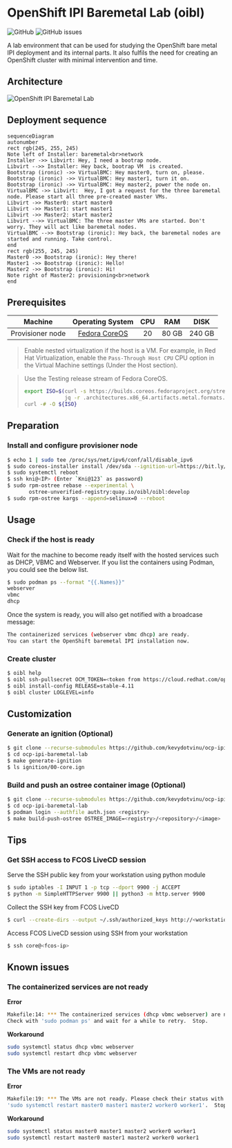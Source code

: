 # OpenShift IPI Baremetal Lab (oibl)
![GitHub](https://img.shields.io/github/license/kevydotvinu/ocp-ipi-baremetal-lab)
![GitHub issues](https://img.shields.io/github/issues/kevydotvinu/ocp-ipi-baremetal-lab)

A lab environment that can be used for studying the OpenShift bare metal IPI deployment and its internal parts. It also fulfils the need for creating an OpenShift cluster with minimal intervention and time.

## Architecture
![OpenShift IPI Baremetal Lab](../media/oibl-architecture-excalidraw.png?raw=true)

## Deployment sequence
```mermaid
sequenceDiagram
autonumber
rect rgb(245, 255, 245)
Note left of Installer: baremetal<br>network
Installer ->> Libvirt: Hey, I need a bootrap node.
Libvirt -->> Installer: Hey back, bootrap VM  is created.
Bootstrap (ironic) ->> VirtualBMC: Hey master0, turn on, please.
Bootstrap (ironic) ->> VirtualBMC: Hey master1, turn it on.
Bootstrap (ironic) ->> VirtualBMC: Hey master2, power the node on.
VirtualBMC ->> Libvirt:  Hey, I got a request for the three baremetal node. Please start all three pre-created master VMs.
Libvirt ->> Master0: start master0
Libvirt ->> Master1: start master1
Libvirt ->> Master2: start master2
Libvirt -->> VirtualBMC: The three master VMs are started. Don't worry. They will act like baremetal nodes.
VirtualBMC -->> Bootstrap (ironic): Hey back, the baremetal nodes are started and running. Take control.
end
rect rgb(255, 245, 245)
Master0 ->> Bootstrap (ironic): Hey there!
Master1 ->> Bootstrap (ironic): Hello!
Master2 ->> Bootstrap (ironic): Hi!
Note right of Master2: provisioning<br>network
end
```

## Prerequisites
|Machine|Operating System|CPU|RAM|DISK|
|:-:|:-:|:-:|:-:|:-:|
|Provisioner node|[Fedora CoreOS](https://getfedora.org/en/coreos/download/)|20|80 GB|240 GB|

> Enable nested virtualization if the host is a VM. For example, in Red Hat Virtualization, enable the `Pass-Through Host CPU` CPU option in the Virtual Machine settings (Under the Host section).

> Use the Testing release stream of Fedora CoreOS.
> ```bash
> export ISO=$(curl -s https://builds.coreos.fedoraproject.org/streams/testing.json | \
>              jq -r .architectures.x86_64.artifacts.metal.formats.iso.disk.location)
> curl -# -O ${ISO}

## Preparation
### Install and configure provisioner node
```bash
$ echo 1 | sudo tee /proc/sys/net/ipv6/conf/all/disable_ipv6
$ sudo coreos-installer install /dev/sda --ignition-url=https://bit.ly/oibl-ignition-develop
$ sudo systemctl reboot
$ ssh kni@<IP> (Enter `Kni@123` as password)
$ sudo rpm-ostree rebase --experimental \
       ostree-unverified-registry:quay.io/oibl/oibl:develop
$ sudo rpm-ostree kargs --append=selinux=0 --reboot
```

## Usage
### Check if the host is ready
Wait for the machine to become ready itself with the hosted services such as DHCP, VBMC and Webserver. If you list the containers using Podman, you could see the below list.
```bash
$ sudo podman ps --format "{{.Names}}"
webserver
vbmc
dhcp
```
Once the system is ready, you will also get notified with a broadcase message:
```bash
The containerized services (webserver vbmc dhcp) are ready.
You can start the OpenShift baremetal IPI installation now.
```

### Create cluster
```bash
$ oibl help
$ oibl ssh-pullsecret OCM_TOKEN=<token from https://cloud.redhat.com/openshift/token>
$ oibl install-config RELEASE=stable-4.11
$ oibl cluster LOGLEVEL=info
```

## Customization
### Generate an ignition (Optional)
```bash
$ git clone --recurse-submodules https://github.com/kevydotvinu/ocp-ipi-baremetal-lab
$ cd ocp-ipi-baremetal-lab
$ make generate-ignition
$ ls ignition/00-core.ign
```

### Build and push an ostree container image (Optional)
```bash
$ git clone --recurse-submodules https://github.com/kevydotvinu/ocp-ipi-baremetal-lab
$ cd ocp-ipi-baremetal-lab
$ podman login --authfile auth.json <registry>
$ make build-push-ostree OSTREE_IMAGE=<registry>/<repository>/<image>
```

## Tips
### Get SSH access to FCOS LiveCD session
Serve the SSH public key from your workstation using python module
```bash
$ sudo iptables -I INPUT 1 -p tcp --dport 9900 -j ACCEPT
$ python -m SimpleHTTPServer 9900 || python3 -m http.server 9900
```
Collect the SSH key from FCOS LiveCD
```bash
$ curl --create-dirs --output ~/.ssh/authorized_keys http://<workstation-ip>:9900/.ssh/id_rsa.pub
```
Access FCOS LiveCD session using SSH from your workstation
```bash
$ ssh core@<fcos-ip>
```

## Known issues
### The containerized services are not ready
**Error**
```bash
Makefile:14: *** The containerized services (dhcp vbmc webserver) are not ready. \
Check with 'sudo podman ps' and wait for a while to retry.  Stop.
```
**Workaround**
```bash
sudo systemctl status dhcp vbmc webserver
sudo systemctl restart dhcp vbmc webserver
```

### The VMs are not ready
**Error**
```bash
Makefile:19: *** The VMs are not ready. Please check their status with \
'sudo systemctl restart master0 master1 master2 worker0 worker1'.  Stop.
```
**Workaround**
```bash
sudo systemctl status master0 master1 master2 worker0 worker1
sudo systemctl restart master0 master1 master2 worker0 worker1
```
